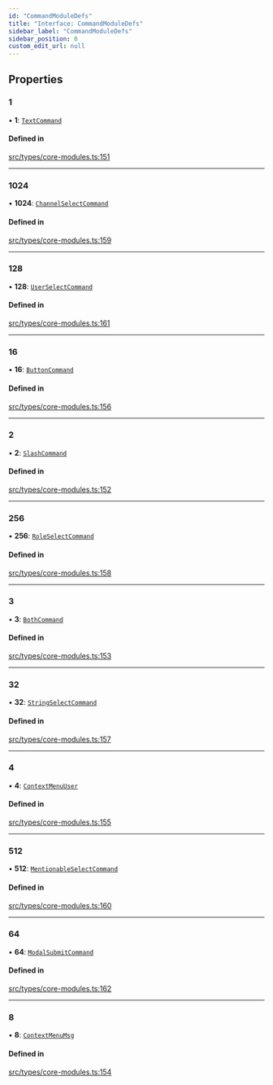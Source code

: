 ```yaml
---
id: "CommandModuleDefs"
title: "Interface: CommandModuleDefs"
sidebar_label: "CommandModuleDefs"
sidebar_position: 0
custom_edit_url: null
---
```


## Properties

### 1

• **1**: [`TextCommand`](TextCommand.md)

#### Defined in

[src/types/core-modules.ts:151](https://github.com/sern-handler/handler/blob/b0399f9/src/types/core-modules.ts#L151)

___

### 1024

• **1024**: [`ChannelSelectCommand`](ChannelSelectCommand.md)

#### Defined in

[src/types/core-modules.ts:159](https://github.com/sern-handler/handler/blob/b0399f9/src/types/core-modules.ts#L159)

___

### 128

• **128**: [`UserSelectCommand`](UserSelectCommand.md)

#### Defined in

[src/types/core-modules.ts:161](https://github.com/sern-handler/handler/blob/b0399f9/src/types/core-modules.ts#L161)

___

### 16

• **16**: [`ButtonCommand`](ButtonCommand.md)

#### Defined in

[src/types/core-modules.ts:156](https://github.com/sern-handler/handler/blob/b0399f9/src/types/core-modules.ts#L156)

___

### 2

• **2**: [`SlashCommand`](SlashCommand.md)

#### Defined in

[src/types/core-modules.ts:152](https://github.com/sern-handler/handler/blob/b0399f9/src/types/core-modules.ts#L152)

___

### 256

• **256**: [`RoleSelectCommand`](RoleSelectCommand.md)

#### Defined in

[src/types/core-modules.ts:158](https://github.com/sern-handler/handler/blob/b0399f9/src/types/core-modules.ts#L158)

___

### 3

• **3**: [`BothCommand`](BothCommand.md)

#### Defined in

[src/types/core-modules.ts:153](https://github.com/sern-handler/handler/blob/b0399f9/src/types/core-modules.ts#L153)

___

### 32

• **32**: [`StringSelectCommand`](StringSelectCommand.md)

#### Defined in

[src/types/core-modules.ts:157](https://github.com/sern-handler/handler/blob/b0399f9/src/types/core-modules.ts#L157)

___

### 4

• **4**: [`ContextMenuUser`](ContextMenuUser.md)

#### Defined in

[src/types/core-modules.ts:155](https://github.com/sern-handler/handler/blob/b0399f9/src/types/core-modules.ts#L155)

___

### 512

• **512**: [`MentionableSelectCommand`](MentionableSelectCommand.md)

#### Defined in

[src/types/core-modules.ts:160](https://github.com/sern-handler/handler/blob/b0399f9/src/types/core-modules.ts#L160)

___

### 64

• **64**: [`ModalSubmitCommand`](ModalSubmitCommand.md)

#### Defined in

[src/types/core-modules.ts:162](https://github.com/sern-handler/handler/blob/b0399f9/src/types/core-modules.ts#L162)

___

### 8

• **8**: [`ContextMenuMsg`](ContextMenuMsg.md)

#### Defined in

[src/types/core-modules.ts:154](https://github.com/sern-handler/handler/blob/b0399f9/src/types/core-modules.ts#L154)
